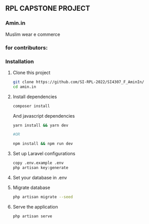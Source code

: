 ## RPL CAPSTONE PROJECT
### Amin.in
Muslim wear e commerce

### for contributors: 
### Installation
1. Clone this project
    ```bash
    git clone https://github.com/SI-RPL-2022/SI4307_F_AminIn/
    cd amin.in
    ```
2. Install dependencies
    ```bash
    composer install
    ```
    And javascript dependencies
    ```bash
    yarn install && yarn dev

    #OR

    npm install && npm run dev
    ```

3. Set up Laravel configurations
    ```bash
    copy .env.example .env
    php artisan key:generate
    ```

4. Set your database in .env

5. Migrate database
    ```bash
    php artisan migrate --seed
    ```

6. Serve the application
    ```bash
    php artisan serve
    ```

